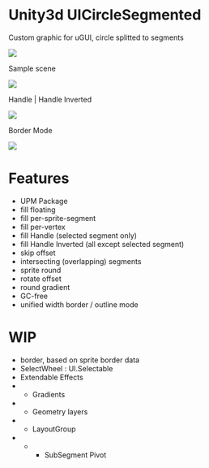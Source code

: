 # Unity3d UICircleSegmented
Custom graphic for uGUI, circle splitted to segments 

![](https://github.com/mitay-walle/Unity3d-UICircleSegmented/blob/master/Documentation/Inspector_preview.png)

Sample scene

![](https://github.com/mitay-walle/Unity3d-UICircleSegmented/blob/master/Documentation/samples_animated.gif)

Handle | Handle Inverted

![](https://github.com/mitay-walle/Unity3d-UICircleSegmented/blob/master/Documentation/wheel_select.gif)

Border Mode

![](https://github.com/mitay-walle/Unity3d-UICircleSegmented/blob/master/Documentation/border%20example.png)
# Features
- UPM Package
- fill floating
- fill per-sprite-segment
- fill per-vertex
- fill Handle (selected segment only)
- fill Handle Inverted (all except selected segment)
- skip offset
- intersecting (overlapping) segments
- sprite round
- rotate offset
- round gradient
- GC-free
- unified width border / outline mode
# WIP
- border, based on sprite border data
- SelectWheel : UI.Selectable
- Extendable Effects 
- - Gradients
- - Geometry layers
- - LayoutGroup
- - - SubSegment Pivot


